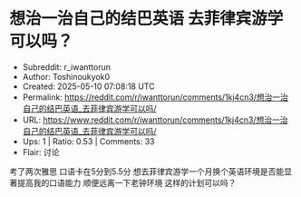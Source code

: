 # 想治一治自己的结巴英语 去菲律宾游学可以吗？

- Subreddit: r_iwanttorun
- Author: Toshinoukyok0
- Created: 2025-05-10 07:08:18 UTC
- Permalink: https://reddit.com/r/iwanttorun/comments/1kj4cn3/想治一治自己的结巴英语_去菲律宾游学可以吗/
- URL: https://www.reddit.com/r/iwanttorun/comments/1kj4cn3/想治一治自己的结巴英语_去菲律宾游学可以吗/
- Ups: 1 | Ratio: 0.53 | Comments: 33
- Flair: 讨论


考了两次雅思 口语卡在5分到5.5分
想去菲律宾游学一个月换个英语环境是否能显著提高我的口语能力
顺便远离一下老钟环境 这样的计划可以吗？

